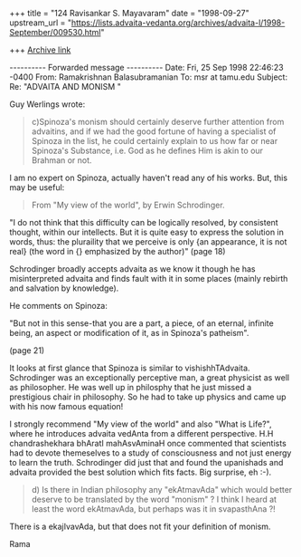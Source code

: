 +++
title = "124 Ravisankar S. Mayavaram"
date = "1998-09-27"
upstream_url = "https://lists.advaita-vedanta.org/archives/advaita-l/1998-September/009530.html"

+++
[Archive link](https://lists.advaita-vedanta.org/archives/advaita-l/1998-September/009530.html)

---------- Forwarded message ----------
Date: Fri, 25 Sep 1998 22:46:23 -0400
From: Ramakrishnan Balasubramanian <ramakris at erols.com>
To: msr at tamu.edu
Subject: Re: "ADVAITA AND MONISM "

Guy Werlings wrote:

> c)Spinoza's monism should certainly deserve further attention from
> advaitins, and if we had the good fortune of having a specialist of
> Spinoza in the list, he could certainly  explain to us how far or near
> Spinoza's Substance, i.e. God as he defines Him is akin to our Brahman
> or not.

I am no expert on Spinoza, actually haven't read any of his works. But,
this may be useful:

>From "My view of the world", by Erwin Schrodinger.

"I do not think that this difficulty can be logically resolved, by
consistent thought, within our intellects. But it is quite easy to
express the solution in words, thus: the pluraility that we perceive is
only {an appearance, it is not real} (the word in {} emphasized by the
author)"
(page 18)

Schrodinger broadly accepts advaita as we know it though he has
misinterpreted advaita and finds fault with it in some places (mainly
rebirth and salvation by knowledge).

He comments on Spinoza:

"But not in this sense-that you are a part, a piece, of an eternal,
infinite being, an aspect or modification of it, as in Spinoza's
patheism".

(page 21)

It looks at first glance that Spinoza is similar to vishishhTAdvaita.
Schrodinger was an exceptionally perceptive man, a great physicist as
well as philosopher. He was well up in philosphy that he just missed a
prestigious chair in philosophy. So he had to take up physics and came
up with his now famous equation!

I strongly recommend "My view of the world" and also "What is Life?",
where he introduces advaita vedAnta from a different perspective. H.H
chandrashekhara bhAratI mahAsvAminaH once commented that scientists had
to devote themeselves to a study of consciousness and not just energy to
learn the truth. Schrodinger did just that and found the upanishads and
advaita provided the best solution which fits facts. Big surprise, eh
:-).

> d) Is there in Indian philosophy any "ekAtmavAda" which would better
> deserve to be translated by the word "monism" ? I think I heard at least
> the word ekAtmavAda, but perhaps was it in svapasthAna ?!

There is a ekajIvavAda, but that does not fit your definition of monism.

Rama

